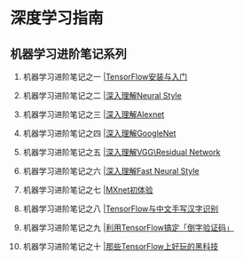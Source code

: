 # 深度学习指南

##  机器学习进阶笔记系列

1)	机器学习进阶笔记之一 |[TensorFlow安装与入门]( https://zhuanlan.zhihu.com/p/22410917)

2)	机器学习进阶笔记之二 |[深入理解Neural Style](https://zhuanlan.zhihu.com/p/22493132)

3)	机器学习进阶笔记之三 |[深入理解Alexnet](https://zhuanlan.zhihu.com/p/22659166)

4)	机器学习进阶笔记之四 |[深入理解GoogleNet](https://zhuanlan.zhihu.com/p/22817228)

5)	机器学习进阶笔记之五 |[深入理解VGG\Residual Network](https://zhuanlan.zhihu.com/p/23518167)

6)	机器学习进阶笔记之六 |[深入理解Fast Neural Style](https://zhuanlan.zhihu.com/p/23651687)

7)	机器学习进阶笔记之七 |[MXnet初体验](https://zhuanlan.zhihu.com/p/23938423)

8)	机器学习进阶笔记之八 |[TensorFlow与中文手写汉字识别](https://zhuanlan.zhihu.com/p/24899387)

9)	机器学习进阶笔记之九 |[利用TensorFlow搞定「倒字验证码」](https://zhuanlan.zhihu.com/p/25344240)

10)	机器学习进阶笔记之十 |[那些TensorFlow上好玩的黑科技](https://zhuanlan.zhihu.com/p/25644543)

